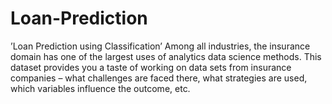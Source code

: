 # Loan-Prediction
’Loan Prediction using Classification’ Among all industries, the insurance domain has one of the largest uses of analytics data science methods. This dataset provides you a taste of working on data sets from insurance companies – what challenges are faced there, what strategies are used, which variables influence the outcome, etc.
